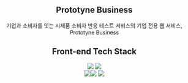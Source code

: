 <div align="center">

## Prototyne Business

기업과 소비자를 잇는 시제품 소비자 반응 테스트 서비스의 기업 전용 웹 서비스, Prototyne Business

## Front-end Tech Stack

<img src="https://img.shields.io/badge/React-61DAFB?style=for-the-badge&logo=React&logoColor=white"> <img src="https://img.shields.io/badge/typescript-3178C6?style=for-the-badge&logo=typescript&logoColor=white"><br/><img src="https://img.shields.io/badge/zustand-3178C6?style=for-the-badge&logo=zustand&logoColor=white"><img src="https://img.shields.io/badge/react router-CA4245?style=for-the-badge&logo=reactrouter&logoColor=white"> <img src="https://img.shields.io/badge/axios-5A29E4?style=for-the-badge&logo=axios&logoColor=white">
